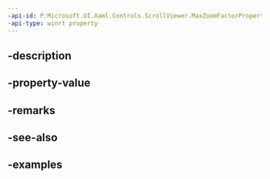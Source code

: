 ```yaml
---
-api-id: P:Microsoft.UI.Xaml.Controls.ScrollViewer.MaxZoomFactorProperty
-api-type: winrt property
---
```


## -description

## -property-value

## -remarks

## -see-also

## -examples

